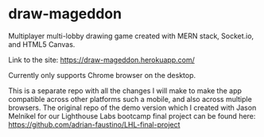 # draw-mageddon
Multiplayer multi-lobby drawing game created with MERN stack, Socket.io, and HTML5 Canvas.

Link to the site: https://draw-mageddon.herokuapp.com/

Currently only supports Chrome browser on the desktop.

This is a separate repo with all the changes I will make to make the app compatible across other platforms such a mobile, and also across multiple browsers. The original repo of the demo version which I created with Jason Melnikel for our Lighthouse Labs bootcamp final project can be found here: https://github.com/adrian-faustino/LHL-final-project

